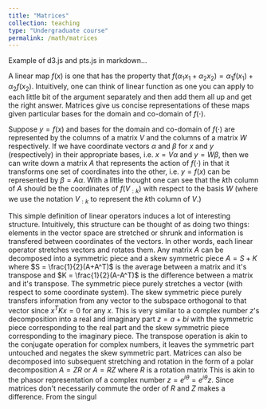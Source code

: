 ```yaml
---
title: "Matrices"
collection: teaching
type: "Undergraduate course"
permalink: /math/matrices
---
```

Example of d3.js and pts.js in markdown...




A linear map $f(x)$ is one that has the property that $f(\alpha_1 x_1 + \alpha_2 x_2) = \alpha_1f(x_1) + \alpha_2 f(x_2)$.   Intuitively, one can think of linear function as one you can apply to each little bit of the argument separately and then add them all up and get the right answer.   Matrices give us concise representations of these maps given particular bases for the domain and co-domain of $f(\cdot)$.    

Suppose $y=f(x)$ and bases for the domain and co-domain of $f(\cdot)$ are represented by the columns of a matrix $V$ and the columns of a matrix $W$ respectively.   If we have coordinate vectors $\alpha$ and $\beta$ for $x$ and $y$ (respectively) in their appropriate bases, i.e. $x = V \alpha$ and $y = W\beta$, then we can write down a matrix $A$ that represents the action of $f(\cdot)$ in that it transforms one set of coordinates into the other, i.e. $y = f(x)$ can be represented by $\beta = A \alpha$.  With a little thought one can see that the $k$th column of $A$ should be the coordinates of $f(V_{:k})$ with respect to the basis $W$ (where we use the notation $V_{:k}$ to represent the $k$th column of $V$.)  


This simple definition of linear operators induces a lot of interesting structure.  Intuitively, this structure can be thought of as doing two things: elements in the vector space are stretched or shrunk and information is transfered between coordinates of the vectors.  In other words, each linear operator stretches vectors and rotates them.  Any matrix $A$ can be decomposed into a symmetric piece and a skew symmetric piece $A = S+K$ where $S = \frac{1}{2}(A+A^T)$ is the average between a matrix and it's transpose and $K = \frac{1}{2}(A-A^T)$ is the difference between a matrix and it's transpose.  The symmetric piece purely stretches a vector (with respect to some coordinate system).  The skew symmetric piece purely transfers information from any vector to the subspace orthogonal to that vector since $x^TKx = 0$ for any $x$. This is very similar to a complex number $z$'s decomposition into a real and imaginary part $z = a+bi$ with the symmetric piece corresponding to the real part and the skew symmetric piece corresponding to the imaginary piece.  The transpose operation is akin to the conjugate operation for complex numbers, it leaves the symmetric part untouched and negates the skew symmetric part.  Matrices can also be decomposed into subsequent stretching and rotation in the form of a polar decomposition $A = ZR$ or $A = RZ$ where $R$ is a rotation matrix This is akin to the phasor representation of a complex number $z = e^{i\theta} = e^{i\theta}z$.  Since matrices don't necessarily commute the order of $R$ and $Z$ makes a difference.  From the singul   
